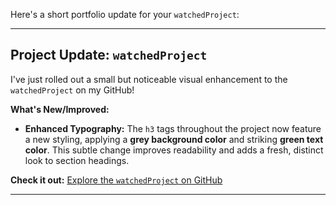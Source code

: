 Here's a short portfolio update for your `watchedProject`:

---

## Project Update: `watchedProject`

I've just rolled out a small but noticeable visual enhancement to the `watchedProject` on my GitHub!

**What's New/Improved:**
*   **Enhanced Typography:** The `h3` tags throughout the project now feature a new styling, applying a **grey background color** and striking **green text color**. This subtle change improves readability and adds a fresh, distinct look to section headings.

**Check it out:**
[Explore the `watchedProject` on GitHub](https://github.com/Abdullah-Jawed7/watchedProject/tree/main)

---